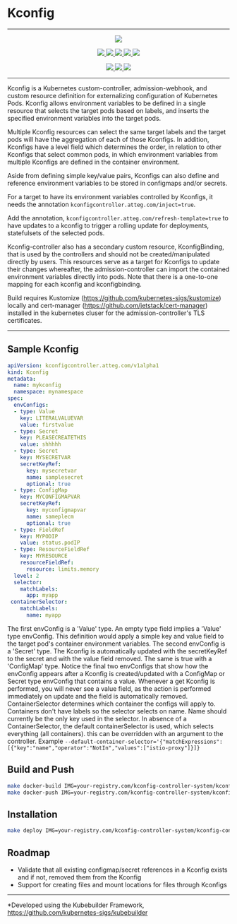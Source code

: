 # Kconfig

---

<p align="center">
  <a href="https://goreportcard.com/report/github.com/att-cloudnative-labs/kconfig-controller" alt="Go Report Card">
    <img src="https://goreportcard.com/badge/github.com/att-cloudnative-labs/kconfig-controller">
  </a>	
</p>
<p align="center">
    <a href="https://github.com/att-cloudnative-labs/kconfig-controller/graphs/contributors" alt="Contributors">
		<img src="https://img.shields.io/github/contributors/att-cloudnative-labs/kconfig-controller.svg">
	</a>
	<a href="https://github.com/att-cloudnative-labs/kconfig-controller/commits/master" alt="Commits">
		<img src="https://img.shields.io/github/commit-activity/m/att-cloudnative-labs/kconfig-controller.svg">
	</a>
	<a href="https://github.com/att-cloudnative-labs/kconfig-controller/pulls" alt="Open pull requests">
		<img src="https://img.shields.io/github/issues-pr-raw/att-cloudnative-labs/kconfig-controller.svg">
	</a>
	<a href="https://github.com/att-cloudnative-labs/kconfig-controller/pulls" alt="Closed pull requests">
    	<img src="https://img.shields.io/github/issues-pr-closed-raw/att-cloudnative-labs/kconfig-controller.svg">
	</a>
	<a href="https://github.com/att-cloudnative-labs/kconfig-controller/issues" alt="Issues">
		<img src="https://img.shields.io/github/issues-raw/att-cloudnative-labs/kconfig-controller.svg">
	</a>
	</p>
<p align="center">
	<a href="https://github.com/att-cloudnative-labs/kconfig-controller/stargazers" alt="Stars">
		<img src="https://img.shields.io/github/stars/att-cloudnative-labs/kconfig-controller.svg?style=social">
	</a>	
	<a href="https://github.com/att-cloudnative-labs/kconfig-controller/watchers" alt="Watchers">
		<img src="https://img.shields.io/github/watchers/att-cloudnative-labs/kconfig-controller.svg?style=social">
	</a>	
	<a href="https://github.com/att-cloudnative-labs/kconfig-controller/network/members" alt="Forks">
		<img src="https://img.shields.io/github/forks/att-cloudnative-labs/kconfig-controller.svg?style=social">
	</a>	
</p>

----

Kconfig is a Kubernetes custom-controller, admission-webhook, and custom resource definition for externalizing configuration of Kubernetes Pods. Kconfig allows environment variables to be defined in a single resource that selects the target pods based on labels, and inserts the specified environment variables into the target pods.

Multiple Kconfig resources can select the same target labels and the target pods will have the aggregation of each of those Kconfigs. In addition, Kconfigs have a level field which determines the order, in relation to other Kconfigs that select common pods, in which environment variables from multiple Kconfigs are defined in the container environment.

Aside from defining simple key/value pairs, Kconfigs can also define and reference environment variables to be stored in configmaps and/or secrets.

For a target to have its environment variables controlled by Kconfigs, it needs the annotation ```kconfigcontroller.atteg.com/inject=true```.

Add the annotation, ```kconfigcontroller.atteg.com/refresh-template=true``` to have updates to a kconfig to trigger a rolling update for deployments, statefulsets of the selected pods.

Kconfig-controller also has a secondary custom resource, KconfigBinding, that is used by the controllers and should not be created/manipulated directly by users. This resources serve as a target for Kconfigs to update their changes whereafter, the admission-controller can import the contained environment variables directly into pods. Note that there is a one-to-one mapping for each kconfig and kconfigbinding.

Build requires Kustomize (https://github.com/kubernetes-sigs/kustomize) locally and cert-manager (https://github.com/jetstack/cert-manager) installed in the kubernetes cluser for the admission-controller's TLS certificates.

----

## Sample Kconfig

```yaml
apiVersion: kconfigcontroller.atteg.com/v1alpha1
kind: Kconfig
metadata:
  name: mykconfig
  namespace: mynamespace
spec:
  envConfigs:
  - type: Value
    key: LITERALVALUEVAR
    value: firstvalue
  - type: Secret
    key: PLEASECREATETHIS
    value: shhhhh
  - type: Secret
    key: MYSECRETVAR
    secretKeyRef:
      key: mysecretvar
      name: samplesecret
      optional: true
  - type: ConfigMap
    key: MYCONFIGMAPVAR
    secretKeyRef:
      key: myconfigmapvar
      name: sameplecm
      optional: true
  - type: FieldRef
    key: MYPODIP
    value: status.podIP
  - type: ResourceFieldRef
    key: MYRESOURCE
    resourceFieldRef:
      resource: limits.memory
  level: 2
  selector:
    matchLabels:
      app: myapp
 containerSelector:
    matchLabels:
      name: myapp

```

The first envConfig is a 'Value' type. An empty type field implies a 'Value' type envConfig. This definition would apply a simple key and value field to the target pod's container environment variables. The second envConfig is a 'Secret' type. The Kconfig is automatically updated with the secretKeyRef to the secret and with the value field removed. The same is true with a 'ConfigMap' type. Notice the final two envConfigs that show how the envConfig appears after a Kconfig is created/updated with a ConfigMap or Secret type envConfig that contains a value. Whenever a get Kconfig is performed, you will never see a value field, as the action is performed immediately on update and the field is automatically removed. ContainerSelector determines which container the configs will apply to. Containers don't have labels so the selector selects on name. Name should currently be the only key used in the selector. In absence of a ContainerSelector, the default containerSelector is used, which selects everything (all containers). this can be overridden with an argument to the controller. Example ```--default-container-selector='{"matchExpressions":[{"key":"name","operator":"NotIn","values":["istio-proxy"]}]}```

## Build and Push

```bash
make docker-build IMG=your-registry.com/kconfig-controller-system/kconfig-controller:v1beta1
make docker-push IMG=your-registry.com/kconfig-controller-system/kconfig-controller:v1beta1
```

## Installation

```bash
make deploy IMG=your-registry.com/kconfig-controller-system/kconfig-controller:v1beta1
```

## Roadmap

* Validate that all existing configmap/secret references in a Kconfig exists and if not, removed them from the Kconfig
* Support for creating files and mount locations for files through Kconfigs

---

*Developed using the Kubebuilder Framework, https://github.com/kubernetes-sigs/kubebuilder